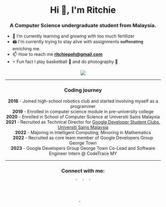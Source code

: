 <h1 align="center">Hi 👋, I'm Ritchie</h1>
<h3 align="center">A Computer Science undergraduate student from Malaysia.</h3>

- 🌱 I’m currently learning and growing with too much fertilizer
- 🖨 I'm currently trying to stay alive with assignments ~~suffocating~~ enriching me.
- 📫 How to reach me **ritchiepoh@gmail.com**
- ⚡ Fun fact I play basketball 🏀 and do photography 📸

<div align="center">
    <img src="https://github-readme-stats.vercel.app/api?username=ritchiep&count_private=true&show_icons=true&theme=tokyonight">
</div>

---
<h3 align="center">Coding journey</h3>
<p align="center">
<b>2016</b> - Joined high-school robotics club and started involving myself as a programmer <br>
<b>2019</b> - Enrolled in computer science module in pre-university college <br>
<b>2020</b> - Enrolled in School of Computer Science at Universiti Sains Malaysia <br>
<b>2021</b> - Recruited as Technical Director for <a href="https://gdsc.community.dev/universiti-sains-malaysia/">Google Developer Student Clubs, Universiti Sains Malaysia</a> <br>
<b>2022</b> - Majoring in Intelligent Computing; Minoring in Mathematics <br>
<b>2022</b> - Recruited as core team member of Google Developers Group George Town <br>
<b>2023</b> - Google Developers Group George Town Co-Lead and Software Engineer Intern @ CodeTrace MY
</p>

---
<h3 align="center">Connect with me:</h3>
<p align="center">
<a href="https://medium.com/@ritchiepoh" target="blank"><img align="center" src="https://cdn-user-icons.flaticon.com/28282/28282239/1680156339472.svg?token=exp=1680157265~hmac=050b59bc5d8487d71ae19dd8e1c2950b" alt="ritchie_918" height="3.5%" width="3.5%" /> </a> 
<a href="https://stackoverflow.com/users/13328625/casual-r" target="blank"><img align="center" src="https://cdn-user-icons.flaticon.com/28282/28282239/1680156229016.svg?token=exp=1680157168~hmac=6bc053132e24282ade7026ac09f491a4" alt="ritchiepoh" height="3.5%" width="3.5%" /></a>
<a href="https://www.linkedin.com/in/ritchie-p-892b31115/" target="blank"><img align="center" src="https://cdn-user-icons.flaticon.com/28282/28282239/1680156183675.svg?token=exp=1680157114~hmac=274b5593992525f91c4c866fdc810018" alt="ritchiepoh" height="3.5%" width="3.5%" /></a>

</p>
